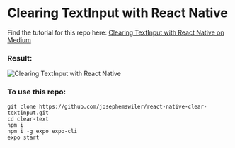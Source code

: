 # Clearing TextInput with React Native

Find the tutorial for this repo here: [Clearing TextInput with React Native on Medium](https://medium.com/@josephemswiler/clearing-textinput-with-react-native-81629145a82b "Clearing TextInput with React Native on Medium")

### Result:
![Clearing TextInput with React Native](https://media.giphy.com/media/lzoFu8F5sYi6F6RQkT/200w_d.gif "Clearing TextInput with React Native")

### To use this repo:
```
git clone https://github.com/josephemswiler/react-native-clear-textinput.git
cd clear-text
npm i
npm i -g expo expo-cli
expo start
```